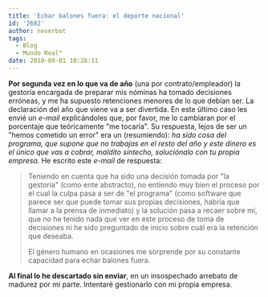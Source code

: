 ```yaml
---
title: 'Echar balones fuera: el deporte nacional'
id: '2682'
author: neverbot
tags:
  - Blog
  - Mundo Real™
date: 2010-09-01 10:28:11
---
```


**Por segunda vez en lo que va de año** (una por contrato/empleador) la gestoría encargada de preparar mis nóminas ha tomado decisiones erróneas, y me ha supuesto retenciones menores de lo que debían ser. La declaración del año que viene va a ser divertida. En este último caso les envié un _e-mail_ explicándoles que, por favor, me lo cambiaran por el porcentaje que teóricamente "me tocaría". Su respuesta, lejos de ser un "hemos cometido un error" era un (resumiendo): _ha sido cosa del programa, que supone que no trabajas en el resto del año y este dinero es el único que vas a cobrar, maldito sintecho, soluciónalo con tu propia empresa_. He escrito este _e-mail_ de respuesta:

> Teniendo en cuenta que ha sido una decisión tomada por "la gestoría" (como ente abstracto), no entiendo muy bien el proceso por el cual la culpa pasa a ser de "el programa" (como software que parece ser que puede tomar sus propias decisiones, habría que llamar a la prensa de inmediato) y la solución pasa a recaer sobre mí, que no he tenido nada que ver en este proceso de toma de decisiones ni he sido preguntado de inicio sobre cuál era la retención que deseaba.
> 
> El género humano en ocasiones me sorprende por su constante capacidad para echar balones fuera.

**Al final lo he descartado sin enviar**, en un insospechado arrebato de madurez por mi parte. Intentaré gestionarlo con mi propia empresa.